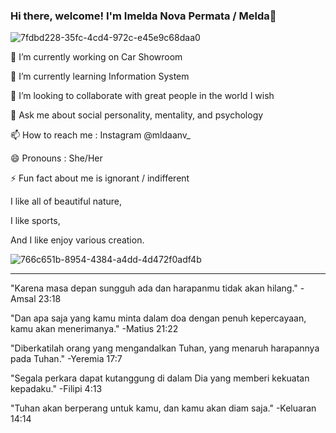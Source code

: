 ### Hi there, welcome! I'm Imelda Nova Permata / Melda👋

![7fdbd228-35fc-4cd4-972c-e45e9c68daa0](https://user-images.githubusercontent.com/127525093/224358867-0d81bb4a-d1f0-4c07-bcf3-e523e6b86359.jpg)


🔭 I’m currently working on Car Showroom

🌱 I’m currently learning Information System

👯 I’m looking to collaborate with great people in the world I wish

💬 Ask me about social personality, mentality, and psychology

📫 How to reach me : Instagram @mldaanv_

😄 Pronouns : She/Her

⚡ Fun fact about me is ignorant / indifferent

I like all of beautiful nature,

I like sports,

And I like enjoy various creation.

![766c651b-8954-4384-a4dd-4d472f0adf4b](https://user-images.githubusercontent.com/127525093/224363573-654db0d9-b3b8-483e-a5ab-bf646be47210.jpg)

____________________________________________________________________________________________________________________________________________________________________

"Karena masa depan sungguh ada dan harapanmu tidak akan hilang." -Amsal 23:18

"Dan apa saja yang kamu minta dalam doa dengan penuh kepercayaan, kamu akan menerimanya." -Matius 21:22

"Diberkatilah orang yang mengandalkan Tuhan, yang menaruh harapannya pada Tuhan." -Yeremia 17:7

"Segala perkara dapat kutanggung di dalam Dia yang memberi kekuatan kepadaku." -Filipi 4:13

"Tuhan akan berperang untuk kamu, dan kamu akan diam saja." -Keluaran 14:14


